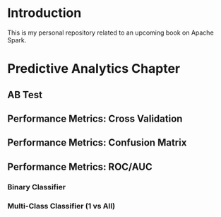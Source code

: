 # Introduction

This is my personal repository related to an upcoming book on Apache Spark.

# Predictive Analytics Chapter

## AB Test

## Performance Metrics: Cross Validation

## Performance Metrics: Confusion Matrix

## Performance Metrics: ROC/AUC

### Binary Classifier

### Multi-Class Classifier (1 vs All)

